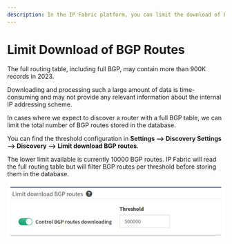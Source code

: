```yaml
---
description: In the IP Fabric platform, you can limit the download of BGP routes, as the full routing table, including full BGP, may contain more than 900K records in 2023.
---
```


# Limit Download of BGP Routes

The full routing table, including full BGP, may contain more than 900K records
in 2023.

Downloading and processing such a large amount of data is time-consuming and may
not provide any relevant information about the internal IP addressing scheme.

In cases where we expect to discover a router with a full BGP table, we can
limit the total number of BGP routes stored in the database.

You can find the threshold configuration in **Settings --> Discovery Settings
--> Discovery --> Limit download BGP routes**.

The lower limit available is currently 10000 BGP routes. IP Fabric will read the
full routing table but will filter BGP routes per threshold before storing them
in the database.

![Limit download of BGP routes](limit-bgp-routes.png)
